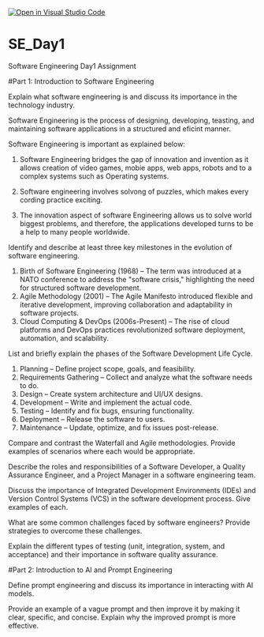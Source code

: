 [![Open in Visual Studio Code](https://classroom.github.com/assets/open-in-vscode-2e0aaae1b6195c2367325f4f02e2d04e9abb55f0b24a779b69b11b9e10269abc.svg)](https://classroom.github.com/online_ide?assignment_repo_id=18419095&assignment_repo_type=AssignmentRepo)
# SE_Day1
Software Engineering Day1 Assignment

#Part 1: Introduction to Software Engineering

Explain what software engineering is and discuss its importance in the technology industry.

Software Engineering is the process of designing, developing, teasting, and maintaining software applications in a structured and eficint manner.

Software Engineering is important as explained below:
1. Software Engineering bridges the gap of innovation and invention as it allows creation of video games, mobie apps, web apps, robots and to a complex systems such as Operating systems.

2. Software engineering involves solvong of puzzles, which makes every cording practice exciting.

3. The innovation aspect of software Engineering allows us to solve world biggest problems, and therefore, the applications developed turns to be a help to many people worldwide.


Identify and describe at least three key milestones in the evolution of software engineering.

1. Birth of Software Engineering (1968) – The term was introduced at a NATO conference to address the "software crisis," highlighting the need for structured software development.
2. Agile Methodology (2001) – The Agile Manifesto introduced flexible and iterative development, improving collaboration and adaptability in software projects.
3. Cloud Computing & DevOps (2006s-Present) – The rise of cloud platforms and DevOps practices revolutionized software deployment, automation, and scalability.


List and briefly explain the phases of the Software Development Life Cycle.

1. Planning – Define project scope, goals, and feasibility.
2. Requirements Gathering – Collect and analyze what the software needs to do.
3. Design – Create system architecture and UI/UX designs.
4. Development – Write and implement the actual code.
5. Testing – Identify and fix bugs, ensuring functionality.
6. Deployment – Release the software to users.
7. Maintenance – Update, optimize, and fix issues post-release.


Compare and contrast the Waterfall and Agile methodologies. Provide examples of scenarios where each would be appropriate.


Describe the roles and responsibilities of a Software Developer, a Quality Assurance Engineer, and a Project Manager in a software engineering team.


Discuss the importance of Integrated Development Environments (IDEs) and Version Control Systems (VCS) in the software development process. Give examples of each.


What are some common challenges faced by software engineers? Provide strategies to overcome these challenges.


Explain the different types of testing (unit, integration, system, and acceptance) and their importance in software quality assurance.


#Part 2: Introduction to AI and Prompt Engineering


Define prompt engineering and discuss its importance in interacting with AI models.


Provide an example of a vague prompt and then improve it by making it clear, specific, and concise. Explain why the improved prompt is more effective.
